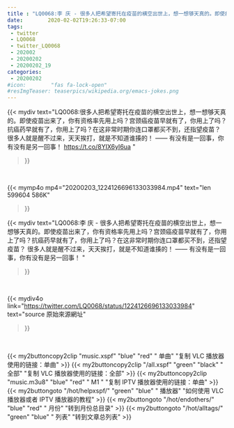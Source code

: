 ```yaml
---
title : "LQ0068:李 庆 - 很多人把希望寄托在疫苗的横空出世上，想一想够天真的。即使疫苗出来了，你有资格率先用上吗？宫颈癌疫苗早就有了，你用上了吗？抗癌药早就有了，你用上了吗？在这非常时期你连口罩都买不到，还指望疫苗？ 很多人就是醒不过来，天天挨打，就是不知道谁揍的！ —— 有没有是一回事，你有没有是另一回事！ "
date:        2020-02-02T19:26:33-07:00
tags:
 - twitter
 - LQ0068
 - twitter_LQ0068
 - 202002
 - 20200202
 - 20200202_19
categories:
 - 20200202
#icon:        "fas fa-lock-open"
#resImgTeaser: teaserpics/wikipedia.org/emacs-jokes.png
---
```


{{< mydiv text="LQ0068:很多人把希望寄托在疫苗的横空出世上，想一想够天真的。即使疫苗出来了，你有资格率先用上吗？宫颈癌疫苗早就有了，你用上了吗？抗癌药早就有了，你用上了吗？在这非常时期你连口罩都买不到，还指望疫苗？ 很多人就是醒不过来，天天挨打，就是不知道谁揍的！ —— 有没有是一回事，你有没有是另一回事！ https://t.co/8YIX6yI6ua "
>}}
<br>


{{< mymp4o mp4="20200203_1224126696133033984.mp4"
text="len 599604    586K"
>}}


{{< mydiv text="LQ0068:李 庆 - 很多人把希望寄托在疫苗的横空出世上，想一想够天真的。即使疫苗出来了，你有资格率先用上吗？宫颈癌疫苗早就有了，你用上了吗？抗癌药早就有了，你用上了吗？在这非常时期你连口罩都买不到，还指望疫苗？ 很多人就是醒不过来，天天挨打，就是不知道谁揍的！ —— 有没有是一回事，你有没有是另一回事！ "
>}}
<br>

{{< mydiv4o link="https://twitter.com/LQ0068/status/1224126696133033984"
text="source 原始來源網址"
>}}


<br>



{{< my2buttoncopy2clip "music.xspf"        "blue"   "red"    " 单曲"  "复制 VLC 播放器使用的链接：单曲" >}} {{< my2buttoncopy2clip "/all.xspf"         "green"  "black"  " 全部"  "复制 VLC 播放器使用的链接：全部" >}} {{< my2buttoncopy2clip "music.m3u8"        "blue"   "red"    " M1 "    "复制 IPTV 播放器使用的链接：单曲" >}} {{< my2buttongoto      "/hot/helpxspf/"    "green"  "blue"   " 播放器" "如何使用 VLC 播放器或者 IPTV 播放器的教程" >}} {{< my2buttongoto      "/hot/endothers/"   "blue"   "red"    " 月份"   "转到月份总目录" >}} {{< my2buttongoto      "/hot/alltags/"     "green"  "blue"   " 列表"   "转到文章总列表" >}} 

